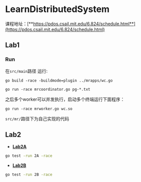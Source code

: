 # LearnDistributedSystem

课程地址：[**https://pdos.csail.mit.edu/6.824/schedule.html**](https://pdos.csail.mit.edu/6.824/schedule.html)

## Lab1
### Run  

在`src/main`路径 运行:
```
go build -race -buildmode=plugin ../mrapps/wc.go
```
```
go run -race mrcoordinator.go pg-*.txt
```

之后多个worker可以并发执行，启动多个终端运行下面程序：
```
go run -race mrworker.go wc.so
```

`src/mr/`路径下为自己实现的代码

## Lab2
- [**Lab2A**](https://github.com/Chen-Dixi/MIT6.824/blob/2A/src/raft/raft.go)

```bash
go test -run 2A -race
```

- [**Lab2B**](https://github.com/Chen-Dixi/MIT6.824/blob/2B/src/raft/raft.go)

```bash
go test -run 2B -race
```